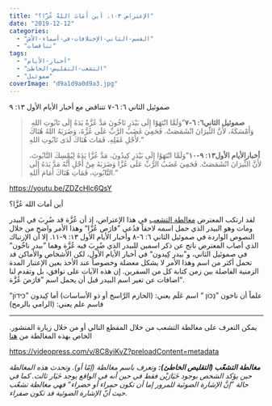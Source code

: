 ```yaml
---
title: "الإعتراض ١٠٣، أين أَمَاتَ اللهُ عُزَّا؟"
date: "2019-12-12"
categories: 
  - "القسم-الثاني-الإختلافات-في-أسماء-الأش"
  - "تناقضات"
tags: 
  - "أخبار-الأيام"
  - "التشعب-التقليص-الخاطئ"
  - "صموئيل"
coverImage: "d9a1d9a0d9a3.jpg"
---
```


صموئيل الثاني ٦: ٦-٧ تتناقض مع أخبار الأيام الأول ١٣: ٩

>  **صموئيل الثاني٦: ٦-٧**”وَلَمَّا انْتَهَوْا إِلَى بَيْدَرِ نَاخُونَ مَدَّ عُزَّةُ يَدَهُ إِلَى تَابُوتِ اللهِ وَأَمْسَكَهُ، لأَنَّ الثِّيرَانَ انْشَمَصَتْ. فَحَمِيَ غَضَبُ الرَّبِّ عَلَى عُزَّةَ، وَضَرَبَهُ اللهُ هُنَاكَ لأَجْلِ غَفَلِهِ، فَمَاتَ هُنَاكَ لَدَى تَابُوتِ اللهِ.“
> 
> **أخبارالأيام الأول١٣: ٩-١٠**”وَلَمَّا انْتَهَوْا إِلَى بَيْدَرِ كِيدُونَ، مَدَّ عُزَّا يَدَهُ لِيُمْسِكَ التَّابُوتَ، لأَنَّ الثِّيرَانَ انْشَمَصَتْ. فَحَمِيَ غَضَبُ الرَّبِّ عَلَى عُزَّا وَضَرَبَهُ مِنْ أَجْلِ أَنَّهُ مَدَّ يَدَهُ إِلَى التَّابُوتِ، فَمَاتِ هُنَاكَ أَمَامَ اللهِ.“

https://youtu.be/ZDZcHlc6QsY

أين أمات الله عُزَّا؟

لقد ارتكب المعترض [مغالطة التشعب](https://reasonofhope.com/2019/07/25/bifurcation/) في هذا الإعتراض، إذ أن عُزَّة قد ضُرِبَ في البيدر ومات وهو البيدر الذي حمل اسمه لاحقاً فدُعي ”فارَص عُزَّا“ وهذا الأمر واضح من خلال النصوص الواردة في صموئيل الثاني ٦: ٦-٨ وأخبار الأيام الأول ١٣: ٩-١١. إلا أن الإرتباك الذي أصاب المعترض ناتج عن ذكر اسمين للبيدر الذي ضُرِبَ فيه عُزَّة وهما ”بيدر ناخُون“ في صموئيل الثاني، و”بيدر كِيدون“ في أخبار الأيام الأول، لكن الأشخاص والأماكن قد تحمل أكثر من اسم وهذا الأمر لا يشكل معضلة وخصوصاً عند الأخذ بعين الإعتبار المدة الزمنية الفاصلة بين زمن كتابة كل من السفرين. إن هذه الآيات على توافق، بل وتقدم لنا اضافات عن تغير اسم البيدر قبل أن يحمل اسم ”فارَصَ عُزَّة“.

علماً أن ناخون ”נָכוֹן “ اسم عَلَم يعني: (الحازم الرَّاسخ أو ذو الأساسات) أما كِيدون ”כִּידוֹן“ فاسم علم يعني: (الرامي بالرمح)

* * *

.يمكن التعرف على مغالطة التشعب من خلال المقطع التالي أو من خلال زيارة المنشور الخاص بهذه المغالطة من [هنا](https://reasonofhope.com/2019/07/25/bifurcation/)

https://videopress.com/v/8C8yiKvZ?preloadContent=metadata

_**مغالطة التشعّب (التقليص الخاطئ):** وتعرف باسم مغالطة (إمّا أو). وتحدث هذه المغالطة حين يؤكد الشخص بوجود خَيَارَيْن فقط في حين أنه في الواقع يوجد خَيَار ثالث. كما في حالة ”إنَّ الإشارة الضوئية للمرور إما أن تكون حمراء أو خضراء“ فهي مغالطة تشعّب حيث أنّ الإشارة الضوئية قد تكون صفراء._
